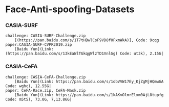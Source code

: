 # Face-Anti-spoofing-Datasets
### CASIA-SURF
    challenge: CASIA-SURF-Challenge.zip
        [(https://pan.baidu.com/s/1T7tHBwlCsF9VD8f0FxmWkA)], Code: 9cqg
    paper:CASIA-SURF-CVPR2019.zip
        [Baidu Yun](Link: (https://pan.baidu.com/s/13kEaWlTGkqgWlzTD1VnlGg) Code: ut3k), 2.15G|
        
### CASIA-CeFA
    challenge: CASIA-CeFA-Challenge.zip
        [Baidu Yun](Link: https://pan.baidu.com/s/1obVVW17Ey_KjZgMjHQmwGA Code: wghc), 12.55G|
    paper: CeFA-Race.zip, CeFA-Mask.zip
        [Baidu Yun](Link: https://pan.baidu.com/s/1kAKvOlmrElxm0AjL8tupfg Code: m5t5), 73.0G, 7,13.86G|


